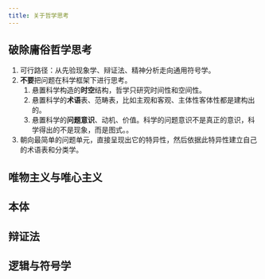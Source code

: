 ```yaml
---
title: 关于哲学思考
---
```

## 破除庸俗哲学思考

1. 可行路径：从先验现象学、辩证法、精神分析走向通用符号学。
2. **不要**把问题在科学框架下进行思考。
   1. 悬置科学构造的**时空**结构，哲学只研究时间性和空间性。
   2. 悬置科学的**术语**表、范畴表，比如主观和客观、主体性客体性都是建构出的。
   3. 悬置科学的**问题意识**、动机、价值。科学的问题意识不是真正的意识，科学得出的不是现象，而是图式。。
3. 朝向最简单的问题单元，直接呈现出它的特异性，然后依据此特异性建立自己的术语表和分类学。
## 唯物主义与唯心主义

## 本体

## 辩证法

## 逻辑与符号学
